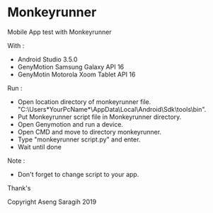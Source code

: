 # Monkeyrunner
Mobile App test with Monkeyrunner

With :
- Android Studio 3.5.0
- GenyMotion Samsung Galaxy API 16
- GenyMotin Motorola Xoom Tablet API 16

Run : 
- Open location directory of monkeyrunner file. "C:\Users\*YourPcName*\AppData\Local\Android\Sdk\tools\bin".
- Put Monkeyrunner script file in Monkeyrunner directory.
- Open Genymotion and run a device.
- Open CMD and move to directory monkeyrunner.
- Type "monkeyrunner script.py" and enter.
- Wait until done

Note :
- Don't forget to change script to your app.

Thank's

Copyright Aseng Saragih 2019
